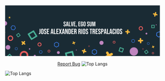 ![iose's GitHub Banner](./assets/Header.png)

  <p align="center">
    <a href="https://github-readme-stats.vercel.app/api/top-langs/?username=ijrios&layout=compact&theme=vision-friendly-dark">Report Bug</a>
    <img alt="Top Langs" src="https://github-readme-stats.vercel.app/api/top-langs/?username=ijrios&layout=compact&theme=vision-friendly-dark" />
  </p>

![Top Langs](https://github-readme-stats.vercel.app/api/top-langs/?username=ijrios&layout=compact&theme=vision-friendly-dark&align="center")
